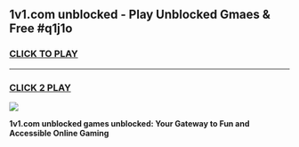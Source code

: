 
## 1v1.com unblocked - Play Unblocked Gmaes & Free #q1j1o
<h3>
<a href="https://news.freeplayer.one?title=1v1.com_unblocked&ref=26F">CLICK TO PLAY</a></h3>
<hr>

<h3>
<a href="https://news.freeplayer.one?title=1v1.com_unblocked&ref=26F">CLICK 2 PLAY</a>
  
</h3>

<a href="https://news.freeplayer.one?title=1v1.com_unblocked&ref=26F/"><img src="https://clearcache.store/games.png"></a>


**1v1.com unblocked games unblocked: Your Gateway to Fun and Accessible Online Gaming**

